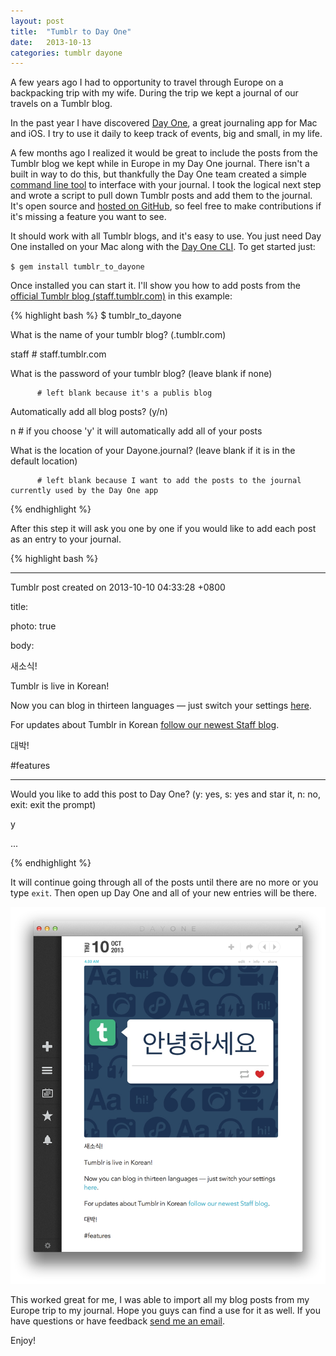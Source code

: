 ```yaml
---
layout: post
title:  "Tumblr to Day One"
date:   2013-10-13
categories: tumblr dayone
---
```


A few years ago I had to opportunity to travel through Europe on a backpacking trip with my wife. During the trip we kept a journal of our travels on a Tumblr blog.

In the past year I have discovered [Day One](http://dayoneapp.com), a great journaling app for Mac and iOS. I try to use it daily to keep track of events, big and small, in my life.

A few months ago I realized it would be great to include the posts from the Tumblr blog we kept while in Europe in my Day One journal. There isn't a built in way to do this, but thankfully the Day One team created a simple [command line tool](http://dayoneapp.com/tools/cli-man/) to interface with your journal. I took the logical next step and wrote a script to pull down Tumblr posts and add them to the journal. It's open source and [hosted on GitHub](https://github.com/joeymeyer/tumblr_to_dayone), so feel free to make contributions if it's missing a feature you want to see.

It should work with all Tumblr blogs, and it's easy to use. You just need Day One installed on your Mac along with the [Day One CLI](https://dayone.zendesk.com/hc/en-us/articles/200258954-Day-One-Tools). To get started just:

  `$ gem install tumblr_to_dayone`
  
Once installed you can start it. I'll show you how to add posts from the [official Tumblr blog (staff.tumblr.com)](http://staff.tumblr.com) in this example:

{% highlight bash %}
$ tumblr_to_dayone

What is the name of your tumblr blog? (<name>.tumblr.com)

staff     # staff.tumblr.com

What is the password of your tumblr blog? (leave blank if none)

          # left blank because it's a publis blog

Automatically add all blog posts? (y/n)

n         # if you choose 'y' it will automatically add all of your posts

What is the location of your Dayone.journal? (leave blank if it is in the default location)

          # left blank because I want to add the posts to the journal currently used by the Day One app
{% endhighlight %}

After this step it will ask you one by one if you would like to add each post as an entry to your journal.

{% highlight bash %}
- - - - - - - - - - - - - - - - - - - - - - - - - - - - - - 

Tumblr post created on 2013-10-10 04:33:28 +0800

title: <no title>

photo: true

body:

새소식!


Tumblr is live in Korean!


Now you can blog in thirteen languages — just switch your settings [here](https://www.tumblr.com/settings).


For updates about Tumblr in Korean [follow our newest Staff blog](http://hangulteam.tumblr.com/).


대박!


\#features

- - - - - - - - - - - - - - - - - - - - - - - - - - - - - - 

Would you like to add this post to Day One? (y: yes, s: yes and star it, n: no, exit: exit the prompt)

y

...

{% endhighlight %}

It will continue going through all of the posts until there are no more or you type `exit`. Then open up Day One and all of your new entries will be there.

<img src="/img/tumblr_to_dayone.png" style="max-width: 100%; width: auto; height: auto;" />

This worked great for me, I was able to import all my blog posts from my Europe trip to my journal. Hope you guys can find a use for it as well. If you have questions or have feedback [send me an email](mailto:contact@joeymeyer.com).

Enjoy!

